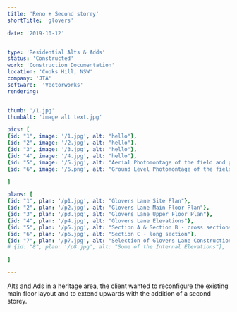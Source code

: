 ```yaml
---
title: 'Reno + Second storey'
shortTitle: 'glovers'

date: '2019-10-12'


type: 'Residential Alts & Adds'
status: 'Constructed'
work: 'Construction Documentation'
location: 'Cooks Hill, NSW'
company: 'JTA'
software:  'Vectorworks'
rendering: 


thumb: '/1.jpg'
thumbAlt: 'image alt text.jpg'

pics: [
{id: "1", image: '/1.jpg', alt: "hello"},
{id: "2", image: '/2.jpg', alt: "hello"},
{id: "3", image: '/3.jpg', alt: "hello"},
{id: "4", image: '/4.jpg', alt: "hello"},
{id: "5", image: '/5.jpg', alt: "Aerial Photomontage of the field and proposed"},
{id: "6", image: '/6.png', alt: "Ground Level Photomontage of the field and proposed facility building"}

]

plans: [
{id: "1", plan: '/p1.jpg', alt: "Glovers Lane Site Plan"},
{id: "2", plan: '/p2.jpg', alt: "Glovers Lane Main Floor Plan"},
{id: "3", plan: '/p3.jpg', alt: "Glovers Lane Upper Floor Plan"},
{id: "4", plan: '/p4.jpg', alt: "Glovers Lane Elevations"},
{id: "5", plan: '/p5.jpg', alt: "Section A & Section B - cross sections"},
{id: "6", plan: '/p6.jpg', alt: "Section C - long section"},
{id: "7", plan: '/p7.jpg', alt: "Selection of Glovers Lane Construction Details"},
# {id: "8", plan: '/p8.jpg', alt: "Some of the Internal Elevations"},

]

---
```


Alts and Ads in a heritage area, the client wanted to reconfigure the existing main floor layout and to extend upwards with the addition of a second storey.